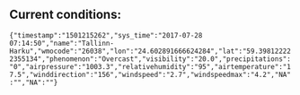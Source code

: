 ## Current conditions: 
 ``` {"timestamp":"1501215262","sys_time":"2017-07-28 07:14:50","name":"Tallinn-Harku","wmocode":"26038","lon":"24.602891666624284","lat":"59.398122222355134","phenomenon":"Overcast","visibility":"20.0","precipitations":"0","airpressure":"1003.3","relativehumidity":"95","airtemperature":"17.5","winddirection":"156","windspeed":"2.7","windspeedmax":"4.2","NA":"","NA":""} ```
